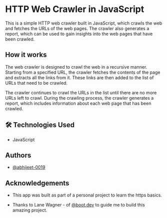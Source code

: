 # HTTP Web Crawler in JavaScript
This is a simple HTTP web crawler built in JavaScript, which crawls the web and fetches the URLs of the web pages. The crawler also generates a report, which can be used to gain insights into the web pages that have been crawled.

## How it works
The web crawler is designed to crawl the web in a recursive manner. Starting from a specified URL, the crawler fetches the contents of the page and extracts all the links from it. These links are then added to the list of URLs that need to be crawled.

The crawler continues to crawl the URLs in the list until there are no more URLs left to crawl. During the crawling process, the crawler generates a report, which includes information about each web page that has been crawled.

## 🛠 Technologies Used
- JavaScript

## Authors
- [@abhijeet-0019](https://github.com/abhijeet-0019)

## Acknowledgements

- This app was built as part of a personal project to learn the https basics.

- Thanks to Lane Wagner - of [@boot.dev](https://github.com/bootdotdev) to guide me to build this amazing project. 
